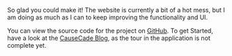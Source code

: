  <div id="welcomeText"><p>So glad you could make it! The website is currently a bit of a hot mess, but I am doing as much as I can to keep improving the functionality and UI.</p>
            <p>You can view the source code for the project on <a href="https://github.com/nemoandrea/CauseCade">GitHub</a>. To get Started, have a look at the
            <a href="https://nemoandrea.github.io/CauseCade-blog/">CauseCade Blog</a>, as the tour in the application is not complete yet.</p> </div>
